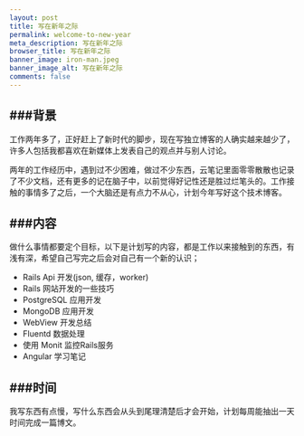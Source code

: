 ```yaml
---
layout: post
title: 写在新年之际
permalink: welcome-to-new-year
meta_description: 写在新年之际
browser_title: 写在新年之际
banner_image: iron-man.jpeg
banner_image_alt: 写在新年之际
comments: false
---
```


###背景
---

工作两年多了，正好赶上了新时代的脚步，现在写独立博客的人确实越来越少了，许多人包括我都喜欢在新媒体上发表自己的观点并与别人讨论。

两年的工作经历中，遇到过不少困难，做过不少东西，云笔记里面零零散散也记录了不少文档，还有更多的记在脑子中，以前觉得好记性还是胜过烂笔头的。工作接触的事情多了之后，一个大脑还是有点力不从心，计划今年写好这个技术博客。

###内容
---

做什么事情都要定个目标，以下是计划写的内容，都是工作以来接触到的东西，有浅有深，希望自己写完之后会对自己有一个新的认识；

* Rails Api 开发(json, 缓存，worker)
* Rails 网站开发的一些技巧
* PostgreSQL 应用开发
* MongoDB 应用开发
* WebView 开发总结
* Fluentd 数据处理
* 使用 Monit 监控Rails服务
* Angular 学习笔记

###时间
---

我写东西有点慢，写什么东西会从头到尾理清楚后才会开始，计划每周能抽出一天时间完成一篇博文。
